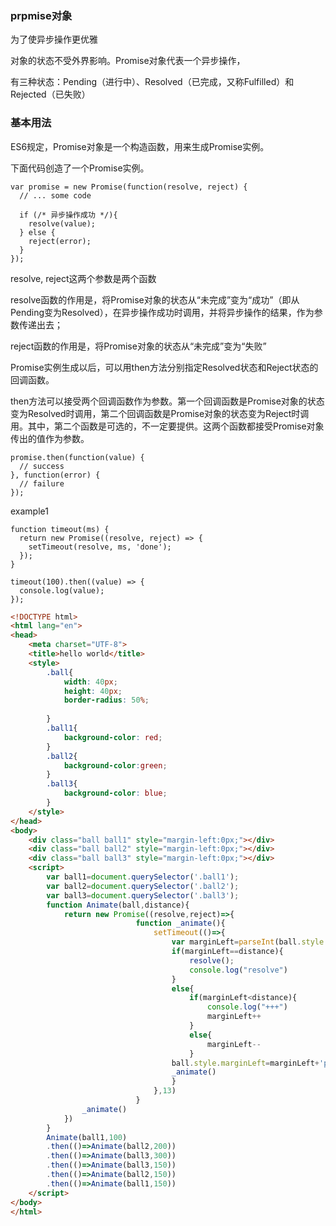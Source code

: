 <h3>prpmise对象</h3>

为了使异步操作更优雅

对象的状态不受外界影响。Promise对象代表一个异步操作，

有三种状态：Pending（进行中）、Resolved（已完成，又称Fulfilled）和Rejected（已失败）

<h3>基本用法</h3>

ES6规定，Promise对象是一个构造函数，用来生成Promise实例。

下面代码创造了一个Promise实例。

```
var promise = new Promise(function(resolve, reject) {
  // ... some code

  if (/* 异步操作成功 */){
    resolve(value);
  } else {
    reject(error);
  }
});
```
resolve, reject这两个参数是两个函数

resolve函数的作用是，将Promise对象的状态从“未完成”变为“成功”（即从Pending变为Resolved），在异步操作成功时调用，并将异步操作的结果，作为参数传递出去；

reject函数的作用是，将Promise对象的状态从“未完成”变为“失败”

Promise实例生成以后，可以用then方法分别指定Resolved状态和Reject状态的回调函数。

then方法可以接受两个回调函数作为参数。第一个回调函数是Promise对象的状态变为Resolved时调用，第二个回调函数是Promise对象的状态变为Reject时调用。其中，第二个函数是可选的，不一定要提供。这两个函数都接受Promise对象传出的值作为参数。
```
promise.then(function(value) {
  // success
}, function(error) {
  // failure
});
```
example1

```
function timeout(ms) {
  return new Promise((resolve, reject) => {
    setTimeout(resolve, ms, 'done');
  });
}

timeout(100).then((value) => {
  console.log(value);
});
```


```html
<!DOCTYPE html>
<html lang="en">
<head>
	<meta charset="UTF-8">
	<title>hello world</title>
	<style>
		.ball{
			width: 40px;
			height: 40px;
			border-radius: 50%;
			
		}
		.ball1{
			background-color: red;
		}
		.ball2{
			background-color:green; 
		}
		.ball3{
			background-color: blue;
		}
	</style>
</head>
<body>
    <div class="ball ball1" style="margin-left:0px;"></div>
    <div class="ball ball2" style="margin-left:0px;"></div>
    <div class="ball ball3" style="margin-left:0px;"></div>
	<script>
	    var ball1=document.querySelector('.ball1');
	    var ball2=document.querySelector('.ball2');
        var ball3=document.querySelector('.ball3');
		function Animate(ball,distance){
			return new Promise((resolve,reject)=>{
							function _animate(){
								setTimeout(()=>{
									var marginLeft=parseInt(ball.style.marginLeft,10)						
									if(marginLeft==distance){
										resolve();
										console.log("resolve")
									}
									else{
										if(marginLeft<distance){
											console.log("+++")
											marginLeft++
										}
										else{
											marginLeft--
										}
									ball.style.marginLeft=marginLeft+'px';
									_animate()
									}
								},13)
							}
				_animate()
			})
		}
		Animate(ball1,100)
		.then(()=>Animate(ball2,200))
		.then(()=>Animate(ball3,300))
		.then(()=>Animate(ball3,150))
		.then(()=>Animate(ball2,150))
		.then(()=>Animate(ball1,150))
	</script>
</body>
</html>
```

